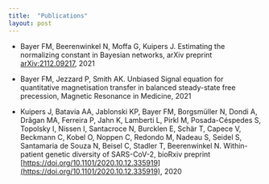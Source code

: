 ```yaml
---
title:  "Publications"
layout: post
---
```


* Bayer FM, Beerenwinkel N, Moffa G, Kuipers J. Estimating the normalizing constant in Bayesian networks, arXiv preprint [arXiv:2112.09217](arXiv:2112.09217), 2021

* Bayer FM, Jezzard P, Smith AK. Unbiased Signal equation for quantitative magnetisation transfer in balanced steady-state free precession, Magnetic Resonance in Medicine, 2021

* Kuipers J, Batavia AA, Jablonski KP, Bayer FM, Borgsmüller N, Dondi A, Drăgan MA, Ferreira P, Jahn K, Lamberti L, Pirkl M, Posada-Céspedes S, Topolsky I, Nissen I, Santacroce N, Burcklen E, Schär T, Capece V, Beckmann C, Kobel O, Noppen C, Redondo M, Nadeau S, Seidel S, Santamaria de Souza N, Beisel C, Stadler T, Beerenwinkel N. Within-patient genetic diversity of SARS-CoV-2, bioRxiv preprint [https://doi.org/10.1101/2020.10.12.335919](https://doi.org/10.1101/2020.10.12.335919), 2020
